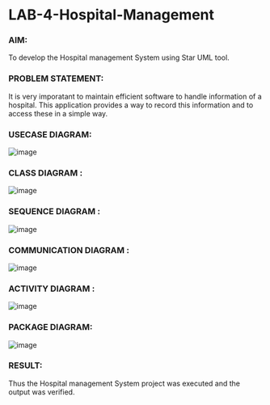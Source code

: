 # LAB-4-Hospital-Management
### AIM:
To develop the Hospital management System using Star UML tool.
### PROBLEM STATEMENT:
It is very imporatant to maintain efficient software to handle information of a hospital.
This application provides a way to record this information and to access these in a simple way.

### USECASE DIAGRAM:
![image](https://github.com/nagaraj6618/LAB-4-Hospital-Management/assets/127173574/c34f3836-a19c-4656-b5ef-9fc3ac8ede92)
### CLASS DIAGRAM :
![image](https://github.com/nagaraj6618/LAB-4-Hospital-Management/assets/127173574/67ca22b2-7483-408f-b32b-64203514993d)
### SEQUENCE DIAGRAM :
![image](https://github.com/nagaraj6618/LAB-4-Hospital-Management/assets/127173574/c963bfbe-2f59-477a-9498-df47a0babec9)
### COMMUNICATION DIAGRAM :
![image](https://github.com/nagaraj6618/LAB-4-Hospital-Management/assets/127173574/0f31c862-b658-4a05-9f69-f9ec6b726b42)
### ACTIVITY DIAGRAM :
![image](https://github.com/nagaraj6618/LAB-4-Hospital-Management/assets/127173574/2235a1e5-4e41-489f-9860-f8ff986db664)
### PACKAGE DIAGRAM:
![image](https://github.com/nagaraj6618/LAB-4-Hospital-Management/assets/127173574/a1d6c279-24d7-48a4-85b8-96c03fd7dcb8)



### RESULT:
Thus the Hospital management System project was executed and the output was verified.
